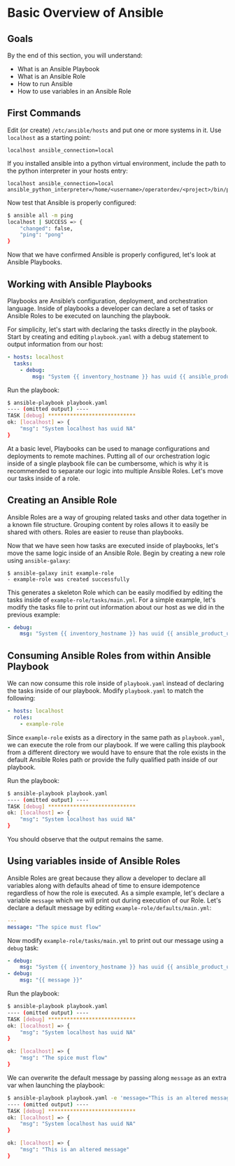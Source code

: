 # Basic Overview of Ansible

## Goals

By the end of this section, you will understand:
- What is an Ansible Playbook
- What is an Ansible Role
- How to run Ansible
- How to use variables in an Ansible Role

## First Commands

Edit (or create) `/etc/ansible/hosts` and put one or more systems in it. Use `localhost` as a starting point:
```
localhost ansible_connection=local
```

If you installed ansible into a python virtual environment, include the path to
the python interpreter in your hosts entry:

```
localhost ansible_connection=local ansible_python_interpreter=/home/<username>/operatordev/<project>/bin/python
```

Now test that Ansible is properly configured:
```bash
$ ansible all -m ping
localhost | SUCCESS => {
    "changed": false,
    "ping": "pong"
}
```

Now that we have confirmed Ansible is properly configured, let's look at Ansible Playbooks.

## Working with Ansible Playbooks

Playbooks are Ansible’s configuration, deployment, and orchestration language. Inside of playbooks a developer can declare a set of tasks or Ansible Roles to be executed on launching the playbook.

For simplicity, let's start with declaring the tasks directly in the playbook. Start by creating and editing `playbook.yaml` with a debug statement to output information from our host:
```yaml
- hosts: localhost
  tasks:
    - debug:
        msg: "System {{ inventory_hostname }} has uuid {{ ansible_product_uuid }}"
```

Run the playbook:
```bash
$ ansible-playbook playbook.yaml
---- (omitted output) ----
TASK [debug] ****************************
ok: [localhost] => {
    "msg": "System localhost has uuid NA"
}
```

At a basic level, Playbooks can be used to manage configurations and deployments to remote machines. Putting all of our orchestration logic inside of a single playbook file can be cumbersome, which is why it is recommended to separate our logic into multiple Ansible Roles. Let's move our tasks inside of a role.

## Creating an Ansible Role

Ansible Roles are a way of grouping related tasks and other data together in a
known file structure. Grouping content by roles allows it to easily be shared
with others. Roles are easier to reuse than playbooks.

Now that we have seen how tasks are executed inside of playbooks, let's move the same logic inside of an Ansible Role. Begin by creating a new role using `ansible-galaxy`:
```
$ ansible-galaxy init example-role
- example-role was created successfully
```

This generates a skeleton Role which can be easily modified by editing the tasks inside of `example-role/tasks/main.yml`. For a simple example, let's modify the tasks file to print out information about our host as we did in the previous example:
```yaml
- debug:
    msg: "System {{ inventory_hostname }} has uuid {{ ansible_product_uuid }}"
```

## Consuming Ansible Roles from within Ansible Playbook

We can now consume this role inside of `playbook.yaml` instead of declaring the tasks inside of our playbook. Modify `playbook.yaml` to match the following:
```yaml
- hosts: localhost
  roles:
    - example-role
```

Since `example-role` exists as a directory in the same path as `playbook.yaml`, we can execute the role from our playbook. If we were calling this playbook from a different directory we would have to ensure that the role exists in the default Ansible Roles path or provide the fully qualified path inside of our playbook.

Run the playbook:
```bash
$ ansible-playbook playbook.yaml
---- (omitted output) ----
TASK [debug] ****************************
ok: [localhost] => {
    "msg": "System localhost has uuid NA"
}
```

You should observe that the output remains the same.

## Using variables inside of Ansible Roles

Ansible Roles are great because they allow a developer to declare all variables
along with defaults ahead of time to ensure idempotence regardless of how the
role is executed. As a simple example, let's declare a variable `message` which
we will print out during execution of our Role. Let's declare a default message
by editing `example-role/defaults/main.yml`:
```yaml
---
message: "The spice must flow"
```

Now modify `example-role/tasks/main.yml` to print out our message using a `debug` task:
```yaml
- debug:
    msg: "System {{ inventory_hostname }} has uuid {{ ansible_product_uuid }}"
- debug:
    msg: "{{ message }}"
```

Run the playbook:
```bash
$ ansible-playbook playbook.yaml
---- (omitted output) ----
TASK [debug] ****************************
ok: [localhost] => {
    "msg": "System localhost has uuid NA"
}

ok: [localhost] => {
    "msg": "The spice must flow"
}
```

We can overwrite the default message by passing along `message` as an extra var when launching the playbook:
```bash
$ ansible-playbook playbook.yaml -e 'message="This is an altered message"'
---- (omitted output) ----
TASK [debug] ****************************
ok: [localhost] => {
    "msg": "System localhost has uuid NA"
}

ok: [localhost] => {
    "msg": "This is an altered message"
}
```

